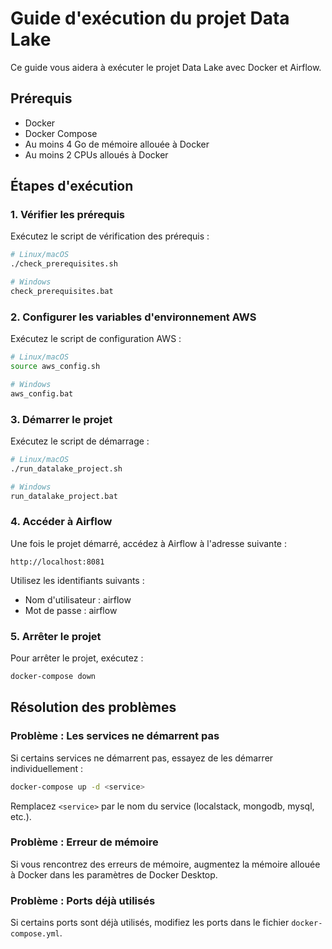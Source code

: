 # Guide d'exécution du projet Data Lake

Ce guide vous aidera à exécuter le projet Data Lake avec Docker et Airflow.

## Prérequis

- Docker
- Docker Compose
- Au moins 4 Go de mémoire allouée à Docker
- Au moins 2 CPUs alloués à Docker

## Étapes d'exécution

### 1. Vérifier les prérequis

Exécutez le script de vérification des prérequis :

```bash
# Linux/macOS
./check_prerequisites.sh

# Windows
check_prerequisites.bat
```

### 2. Configurer les variables d'environnement AWS

Exécutez le script de configuration AWS :

```bash
# Linux/macOS
source aws_config.sh

# Windows
aws_config.bat
```

### 3. Démarrer le projet

Exécutez le script de démarrage :

```bash
# Linux/macOS
./run_datalake_project.sh

# Windows
run_datalake_project.bat
```

### 4. Accéder à Airflow

Une fois le projet démarré, accédez à Airflow à l'adresse suivante :

```
http://localhost:8081
```

Utilisez les identifiants suivants :
- Nom d'utilisateur : airflow
- Mot de passe : airflow

### 5. Arrêter le projet

Pour arrêter le projet, exécutez :

```bash
docker-compose down
```

## Résolution des problèmes

### Problème : Les services ne démarrent pas

Si certains services ne démarrent pas, essayez de les démarrer individuellement :

```bash
docker-compose up -d <service>
```

Remplacez `<service>` par le nom du service (localstack, mongodb, mysql, etc.).

### Problème : Erreur de mémoire

Si vous rencontrez des erreurs de mémoire, augmentez la mémoire allouée à Docker dans les paramètres de Docker Desktop.

### Problème : Ports déjà utilisés

Si certains ports sont déjà utilisés, modifiez les ports dans le fichier `docker-compose.yml`.
